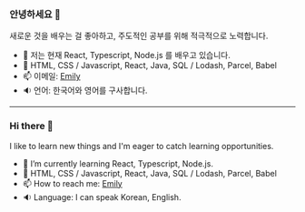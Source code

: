 ### 안녕하세요 👋
새로운 것을 배우는 걸 좋아하고, 주도적인 공부를 위해 적극적으로 노력합니다.

- 🌱 저는 현재 React, Typescript, Node.js 를 배우고 있습니다. 
- 🤖 HTML, CSS / Javascript, React, Java, SQL / Lodash, Parcel, Babel 
- 📫 이메일: [Emily](mailto:younggyoung.lee1@gmail.com)
- 🔉 언어: 한국어와 영어를 구사합니다. 

---------------------------------------------------------------------

### Hi there 👋
I like to learn new things and I'm eager to catch learning opportunities.

- 🌱 I’m currently learning React, Typescript, Node.js. 
- 🤖 HTML, CSS / Javascript, React, Java, SQL / Lodash, Parcel, Babel 
- 📫 How to reach me: [Emily](mailto:younggyoung.lee1@gmail.com)
- 🔉 Language: I can speak Korean, English.
